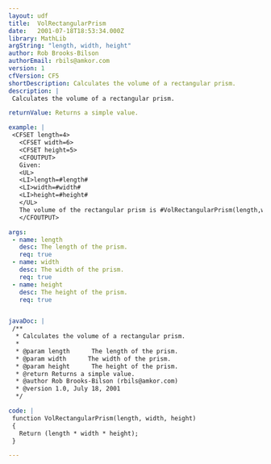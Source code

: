 ```yaml
---
layout: udf
title:  VolRectangularPrism
date:   2001-07-18T18:53:34.000Z
library: MathLib
argString: "length, width, height"
author: Rob Brooks-Bilson
authorEmail: rbils@amkor.com
version: 1
cfVersion: CF5
shortDescription: Calculates the volume of a rectangular prism.
description: |
 Calculates the volume of a rectangular prism.

returnValue: Returns a simple value.

example: |
 <CFSET length=4>
   <CFSET width=6>
   <CFSET height=5>
   <CFOUTPUT>
   Given:
   <UL>
   <LI>length=#length#
   <LI>width=#width#
   <LI>height=#height#
   </UL>
   The volume of the rectangular prism is #VolRectangularPrism(length,width,height)#
   </CFOUTPUT>

args:
 - name: length
   desc: The length of the prism.
   req: true
 - name: width
   desc: The width of the prism.
   req: true
 - name: height
   desc: The height of the prism.
   req: true


javaDoc: |
 /**
  * Calculates the volume of a rectangular prism.
  * 
  * @param length      The length of the prism. 
  * @param width      The width of the prism. 
  * @param height      The height of the prism. 
  * @return Returns a simple value. 
  * @author Rob Brooks-Bilson (rbils@amkor.com) 
  * @version 1.0, July 18, 2001 
  */

code: |
 function VolRectangularPrism(length, width, height)
 {
   Return (length * width * height);
 }

---
```


